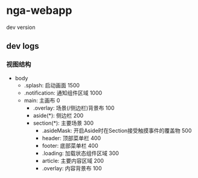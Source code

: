 # nga-webapp
dev version  

## dev logs
### 视图结构
- body
  - .splash: 启动画面 1500
  - .notification: 通知组件区域 1000
  - main: 主画布 0
    - .overlay: 场景(/侧边栏)背景布 100
    - aside(*): 侧边栏 200
    - section(*): 主要场景 300
      - .asideMask: 开启Aside时在Section接受触摸事件的覆盖物 500 
      - header: 顶部菜单栏 400
      - footer: 底部菜单栏 400
      - .loading: 加载状态组件区域 300
      - article: 主要内容区域 200
      - .overlay: 内容背景布 100

